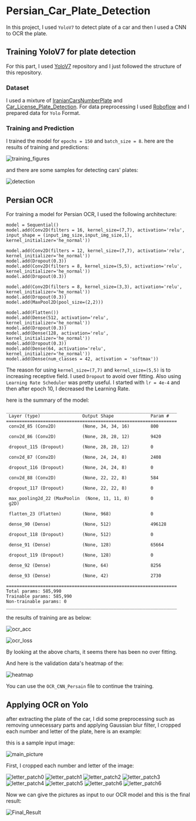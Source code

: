 # Persian_Car_Plate_Detection

In this project, I used ```YoloV7``` to detect plate of a car and then I used a CNN to OCR the plate.

## Training YoloV7 for plate detection

For this part, I used [YoloV7](https://github.com/WongKinYiu/yolov7) repository and I just followed the structure of this repository.
### Dataset 
I used a mixture of [IranianCarsNumberPlate](https://www.kaggle.com/datasets/skhalili/iraniancarnumberplate) and [Car_License_Plate_Detection](https://www.kaggle.com/datasets/andrewmvd/car-plate-detection). For data preprocessing I used [Roboflow](https://app.roboflow.com/) and I prepared data for ```Yolo``` Format.

### Training and Prediction
I trained the model for ```epochs = 150``` and ```batch_size = 8```.
here are the results of training and predictions:

![training_figures](./assets/results.png)

and there are some samples for detecting cars' plates:

![detection](./assets/test_batch1_labels.jpg)

## Persian OCR
For training a model for Persian OCR, I used the following architecture:

```
model = Sequential()
model.add(Conv2D(filters = 16, kernel_size=(7,7), activation='relu', input_shape = (input_img_size,input_img_size,1), kernel_initializer='he_normal'))

model.add(Conv2D(filters = 12, kernel_size=(7,7), activation='relu', kernel_initializer='he_normal'))
model.add(Dropout(0.3))
model.add(Conv2D(filters = 8, kernel_size=(5,5), activation='relu', kernel_initializer='he_normal'))
model.add(Dropout(0.3))

model.add(Conv2D(filters = 8, kernel_size=(3,3), activation='relu', kernel_initializer='he_normal'))
model.add(Dropout(0.3))
model.add(MaxPool2D(pool_size=(2,2)))

model.add(Flatten())
model.add(Dense(512, activation='relu', kernel_initializer='he_normal'))
model.add(Dropout(0.3))
model.add(Dense(128, activation='relu', kernel_initializer='he_normal'))
model.add(Dropout(0.3))
model.add(Dense(64, activation='relu', kernel_initializer='he_normal'))
model.add(Dense(num_classes = 42, activation = 'softmax'))
```

The reason for using ```kernel_size=(7,7)``` and ```kernel_size=(5,5)``` is to increasing receptive field.
I used ```Dropout``` to avoid over fitting. Also using ```Learning Rate Scheduler``` was pretty useful. I started with ```lr = 4e-4``` and then after epoch 10, I decreased the Learning Rate.

here is the summary of the model:

```
_________________________________________________________________
 Layer (type)                Output Shape              Param #   
=================================================================
 conv2d_85 (Conv2D)          (None, 34, 34, 16)        800       
                                                                 
 conv2d_86 (Conv2D)          (None, 28, 28, 12)        9420      
                                                                 
 dropout_115 (Dropout)       (None, 28, 28, 12)        0         
                                                                 
 conv2d_87 (Conv2D)          (None, 24, 24, 8)         2408      
                                                                 
 dropout_116 (Dropout)       (None, 24, 24, 8)         0         
                                                                 
 conv2d_88 (Conv2D)          (None, 22, 22, 8)         584       
                                                                 
 dropout_117 (Dropout)       (None, 22, 22, 8)         0         
                                                                 
 max_pooling2d_22 (MaxPoolin  (None, 11, 11, 8)        0         
 g2D)                                                            
                                                                 
 flatten_23 (Flatten)        (None, 968)               0         
                                                                 
 dense_90 (Dense)            (None, 512)               496128    
                                                                 
 dropout_118 (Dropout)       (None, 512)               0         
                                                                 
 dense_91 (Dense)            (None, 128)               65664     
                                                                 
 dropout_119 (Dropout)       (None, 128)               0         
                                                                 
 dense_92 (Dense)            (None, 64)                8256      
                                                                 
 dense_93 (Dense)            (None, 42)                2730      
                                                                 
=================================================================
Total params: 585,990
Trainable params: 585,990
Non-trainable params: 0
_________________________________________________________________
```

the results of training are as below: 

![ocr_acc](./assets/ocr_acc.png)

![ocr_loss](./assets/ocr_loss_plot.png)

By looking at the above charts, it seems there has been no over fitting.

And here is the validation data's heatmap of the:

![heatmap](./assets/ocr_heatmap.png)

You can use the ```OCR_CNN_Persain``` file to continue the training.

## Applying OCR on Yolo
after extracting the plate of the car, I did some preprocessing such as removing unnecessary parts and applying Gaussian blur filter, I cropped each number and letter of the plate, here is an example:

this is a sample input image:

![main_picture](./assets/pelakir_6.jpg)

First, I cropped each number and letter of the image: 

![letter_patch0](./assets/letter_patch0.png)
![letter_patch1](./assets/letter_patch1.png)
![letter_patch2](./assets/letter_patch2.png)
![letter_patch3](./assets/letter_patch3.png)
![letter_patch4](./assets/letter_patch4.png)
![letter_patch5](./assets/letter_patch5.png)
![letter_patch6](./assets/letter_patch6.png)
![letter_patch6](./assets/letter_patch7.png)

Now we can give the pictures as input to our OCR model and this is the final result:

![Final_Result](./assets/detected_plate.png)